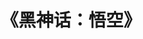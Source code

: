 ---
title: 《黑神话：悟空》
summary: Contains posts related to 《黑神话：悟空》
description: Contains posts related to 《黑神话：悟空》
---